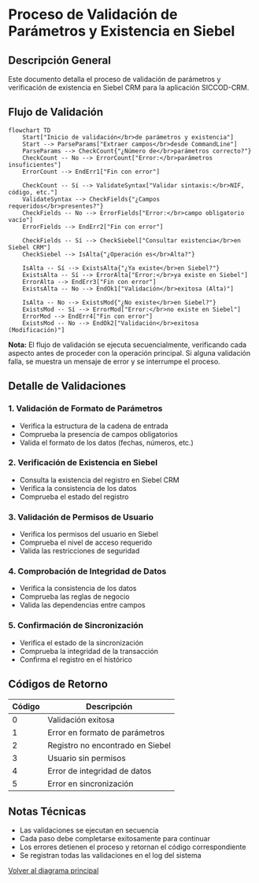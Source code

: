 # Proceso de Validación de Parámetros y Existencia en Siebel

## Descripción General

Este documento detalla el proceso de validación de parámetros y verificación de existencia en Siebel CRM para la aplicación SICCOD-CRM.

## Flujo de Validación

```mermaid
flowchart TD
    Start["Inicio de validación</br>de parámetros y existencia"]
    Start --> ParseParams["Extraer campos</br>desde CommandLine"]
    ParseParams --> CheckCount{"¿Número de</br>parámetros correcto?"}
    CheckCount -- No --> ErrorCount["Error:</br>parámetros insuficientes"]
    ErrorCount --> EndErr1["Fin con error"]

    CheckCount -- Sí --> ValidateSyntax["Validar sintaxis:</br>NIF, código, etc."]
    ValidateSyntax --> CheckFields{"¿Campos requeridos</br>presentes?"}
    CheckFields -- No --> ErrorFields["Error:</br>campo obligatorio vacío"]
    ErrorFields --> EndErr2["Fin con error"]

    CheckFields -- Sí --> CheckSiebel["Consultar existencia</br>en Siebel CRM"]
    CheckSiebel --> IsAlta{"¿Operación es</br>Alta?"}
    
    IsAlta -- Sí --> ExistsAlta{"¿Ya existe</br>en Siebel?"}
    ExistsAlta -- Sí --> ErrorAlta["Error:</br>ya existe en Siebel"]
    ErrorAlta --> EndErr3["Fin con error"]
    ExistsAlta -- No --> EndOk1["Validación</br>exitosa (Alta)"]

    IsAlta -- No --> ExistsMod{"¿No existe</br>en Siebel?"}
    ExistsMod -- Sí --> ErrorMod["Error:</br>no existe en Siebel"]
    ErrorMod --> EndErr4["Fin con error"]
    ExistsMod -- No --> EndOk2["Validación</br>exitosa (Modificación)"]

```

**Nota:** El flujo de validación se ejecuta secuencialmente, verificando cada aspecto antes de proceder con la operación principal. Si alguna validación falla, se muestra un mensaje de error y se interrumpe el proceso.

## Detalle de Validaciones

### 1. Validación de Formato de Parámetros
- Verifica la estructura de la cadena de entrada
- Comprueba la presencia de campos obligatorios
- Valida el formato de los datos (fechas, números, etc.)

### 2. Verificación de Existencia en Siebel
- Consulta la existencia del registro en Siebel CRM
- Verifica la consistencia de los datos
- Comprueba el estado del registro

### 3. Validación de Permisos de Usuario
- Verifica los permisos del usuario en Siebel
- Comprueba el nivel de acceso requerido
- Valida las restricciones de seguridad

### 4. Comprobación de Integridad de Datos
- Verifica la consistencia de los datos
- Comprueba las reglas de negocio
- Valida las dependencias entre campos

### 5. Confirmación de Sincronización
- Verifica el estado de la sincronización
- Comprueba la integridad de la transacción
- Confirma el registro en el histórico

## Códigos de Retorno

| Código | Descripción |
|--------|-------------|
| 0 | Validación exitosa |
| 1 | Error en formato de parámetros |
| 2 | Registro no encontrado en Siebel |
| 3 | Usuario sin permisos |
| 4 | Error de integridad de datos |
| 5 | Error en sincronización |

## Notas Técnicas

- Las validaciones se ejecutan en secuencia
- Cada paso debe completarse exitosamente para continuar
- Los errores detienen el proceso y retornan el código correspondiente
- Se registran todas las validaciones en el log del sistema

[Volver al diagrama principal](./readmeOpenAI002.md)